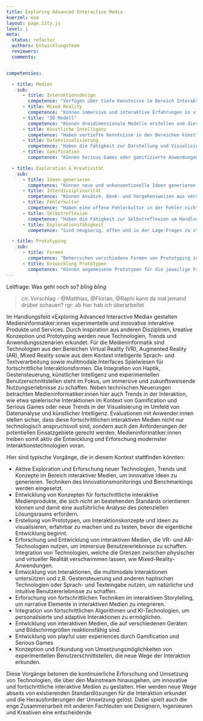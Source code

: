 ```yaml
---
title: Exploring Advanced Interactive Media
kuerzel: exa
layout: page.11ty.js
level: 1
meta:
  status: refactor
  authors: Entwicklungsteam
  reviewers: 
  comments:


competencies:

  - title: Medien
    sub:
      - title: Interaktionsdesign
        competence: "Verfügen über tiefe Kenntnisse im Bereich Interaktionsdesign: z.B. multimodaler Interaktion, gestenbasiertem Design, taktilem Feedback, Berührungsschnittstellen oder natürlicher sowie greifbarer Benutzungsschnittstellen."
      - title: Mixed Reality
        competence: "Können immersive und interaktive Erfahrungen in virtuellen oder erweiterten Umgebungen entwerfen und entwickeln."
      - title: "3D Modell"
        competence: "Können dreidimensionale Modelle erstellen und diese für Animationen, Visualisierungen oder Augmented/ Mixed/ Virtual-Reality anwenden und kennen und beherrschend dazu erforderliche Tools und Software."
      - title: Künstliche Intelligenz
        competence: "Haben vertiefte Kenntnisse in den Bereichen künstliche Intelligenz (KI) und maschinelles Lernen z.B. in der Implementierung von intelligentem Verhalten, maschinellem Sehen oder natürlicher Sprachverarbeitung."
      - title: Datenvisualisierung
        competence: "Haben die Fähigkeit zur Darstellung und Visualisierung großer Datenmengen, um komplexe Daten auf verständliche und ansprechende Weise zu präsentieren."
      - title: Gamification
        competence: "Können Serious Games oder gamifizierte Anwendungen konzipieren und entwickeln, die Lern- oder Trainingsziele unterstützen: z.B. Integration von Spielmechaniken, Puzzles oder Belohnungssystemen in interaktive Medien."

  - title: Exploration & Kreativität
    sub:
      - title: Ideen generieren
        competence: "Können neue und unkonventionelle Ideen generieren, diese (systematisch) variieren und weiter entwickeln."
      - title: Interdisziplinarität
        competence: "Können Ansätze, Denk- und Vorgehensweisen aus verschiedenen Fachrichtungen nutzen, kombinieren und einsetzen um neue Ideen und Lösungen zu erzeugen."
      - title: Fehlerkultur
        competence: "Haben eine offene Fehlerkultur in der Fehler nicht als Endpunkt betrachtet, sondern als Teil des Lernprozesses verstanden und genutzt werden, um Prozesse zu verbessern, zukünftige Fehler zu vermeiden und exploratives Handeln zu fördern."
      - title: Selbstreflexion
        competence: "Haben die Fähigkeit zur Selbstreflexion um Handlungen und Entscheidungen evaluieren und iterieren zu können."
      - title: Explorationsfähigkeit
        competence: "Sind neugierig, offen und in der Lage Fragen zu stellen, Unbekanntes zu erkunden und verschiedene Perspektiven zu berücksichtigen."

  - title: Prototyping
    sub:
      - title: Formen
        competence: "Beherrschen verschiedene Formen von Prototyping zum frühzeitigen Einholen von Feedback und zum Erklären, Erkunden und erlebbar machen von Ideen und Ansätzen."
      - title: Entwicklung Prototypen
        competence: "Können angemessene Prototypen für die jeweilige Fragestellung und Entwicklungsphase entwickeln und effizient einsetzen."
---
```


Leitfrage: Was geht noch so? *bling* *bling* 

> cn: Vorschlag - @Matthias, @Florian, @Raphi kann da mal jemand drüber schauen?
> rgr: ab hier hab ich überarbeitet

Im Handlungsfeld «Exploring Advanced Interactive Media» gestalten Medieninformatiker:innen experimentelle und innovative interaktive Produkte und Services. Durch Inspiration aus anderen Disziplinen, kreative Konzeption und Prototyping werden neue Technologien, Trends und Anwendungsszenarien erkundet. Für die Medieninformatik sind Technologien aus den Bereichen Virtual Reality (VR), Augmented Reality (AR), Mixed Reality sowie aus dem Kontext intelligente Sprach- und Textverarbeitung sowie mulitmodale Interfaces Spielwiesen für fortschrittliche Interaktionsformen. Die Integration von Haptik, Gestensteuerung, künstlicher Intelligenz und experimentellen Benutzerschnittstellen steht im Fokus, um immersive und zukunftsweisende Nutzungserlebnisse zu schaffen. Neben technischen Neuerungen betrachten Medieninformatiker:innen hier auch Trends in der Interaktion, wie etwa spielerische Interaktionen im Kontext von Gamification und Serious Games oder neue Trends in der Visualisierung im Umfeld von Datenanalyse und künstlicher Intelligenz. Evaluationen mit Anwender:innen stellen sicher, dass diese fortschrittlichen interaktiven Medien nicht nur technologisch anspruchsvoll sind, sondern auch den Anforderungen der potentiellen Einsatzgebiete gerecht werden. Medieninformatiker:innen treiben somit aktiv die Entwicklung und Erforschung modernster Interaktionstechnologien voran.

Hier sind typische Vorgänge, die in diesem Kontext stattfinden könnten:

- Aktive Exploration und Erforschung neuer Technologien, Trends und Konzepte im Bereich interaktiver Medien, um innovative Ideen zu generieren. Techniken des Innovationsmonitorings und Benchmarkings werden eingesetzt.
- Entwicklung von Konzepten für fortschrittliche interaktive Medienprodukte, die sich nicht an bestehenden Standards orientieren können und damit eine ausführliche Analyse des potenziellen Lösungsraums erfordern.
- Erstellung von Prototypen, um Interaktionskonzepte und Ideen zu visualisieren, erfahrbar zu machen und zu testen, bevor die eigentliche Entwicklung beginnt.
- Erforschung und Entwicklung von interaktiven Medien, die VR- und AR-Technologien nutzen, um immersive Benutzererlebnisse zu schaffen. Integration von Technologien, welche die Grenzen zwischen physischer und virtueller Realität verschwimmen lassen, wie Mixed-Reality-Anwendungen.
- Entwicklung von Interaktionen, die multimodale Interaktionen untersützen und z.B. Gestensteuerung und anderen haptischen Technologien oder Sprach- und Texteingabe nutzen, um natürliche und intuitive Benutzererlebnisse zu schaffen.
- Erforschung von fortschrittlichen Techniken im interaktiven Storytelling, um narrative Elemente in interaktiven Medien zu integrieren.
- Integration von fortschrittlichen Algorithmen und KI-Technologien, um personalisierte und adaptive Interaktionen zu ermöglichen.
- Entwicklung von interaktiven Medien, die auf verschiedenen Geräten und Bildschirmgrößen reaktionsfähig sind.
- Entwicklung von playful user experiences durch Gamification und Serious Games
- Konzeption und Erkundung von Umsetzungsmöglichkeiten von experimentellen Benutzerschnittstellen, die neue Wege der Interaktion erkunden.

Diese Vorgänge betonen die kontinuierliche Erforschung und Umsetzung von Technologien, die über den Mainstream hinausgehen, um innovative und fortschrittliche interaktive Medien zu gestalten. Hier werden neue Wege abseits von existierenden Standardlösungen für die Interaktion erkundet und die Herausforderungen der Umsetzung gelöst. Dabei spielt auch die enge Zusammenarbeit mit anderen Fachleuten wie Designern, Ingenieuren und Kreativen eine entscheidende 
